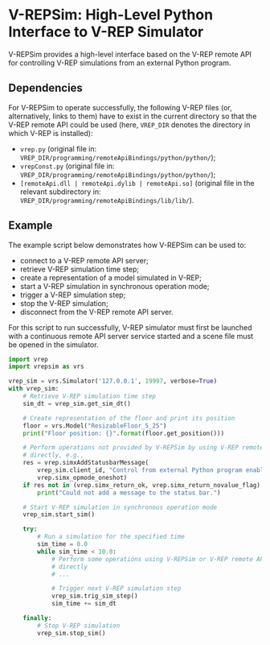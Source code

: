 # V-REPSim: High-Level Python Interface to V-REP Simulator

V-REPSim provides a high-level interface based on the V-REP remote API for
controlling V-REP simulations from an external Python program.

## Dependencies

For V-REPSim to operate successfully, the following V-REP files (or,
alternatively, links to them) have to exist in the current directory so that
the V-REP remote API could be used (here, `VREP_DIR` denotes the directory in
which V-REP is installed):

- `vrep.py` (original file in:
  `VREP_DIR/programming/remoteApiBindings/python/python/`);
- `vrepConst.py` (original file in:
  `VREP_DIR/programming/remoteApiBindings/python/python/`);
- `[remoteApi.dll | remoteApi.dylib | remoteApi.so]` (original file in the
  relevant subdirectory in: `VREP_DIR/programming/remoteApiBindings/lib/lib/`).

## Example

The example script below demonstrates how V-REPSim can be used to:

- connect to a V-REP remote API server;
- retrieve V-REP simulation time step;
- create a representation of a model simulated in V-REP;
- start a V-REP simulation in synchronous operation mode;
- trigger a V-REP simulation step;
- stop the V-REP simulation;
- disconnect from the V-REP remote API server.

For this script to run successfully, V-REP simulator must first be launched
with a continuous remote API server service started and a scene file must be
opened in the simulator.

```python
import vrep
import vrepsim as vrs

vrep_sim = vrs.Simulator('127.0.0.1', 19997, verbose=True)
with vrep_sim:
    # Retrieve V-REP simulation time step
    sim_dt = vrep_sim.get_sim_dt()

    # Create representation of the floor and print its position
    floor = vrs.Model("ResizableFloor_5_25")
    print("Floor position: {}".format(floor.get_position()))

    # Perform operations not provided by V-REPSim by using V-REP remote API
    # directly, e.g.,
    res = vrep.simxAddStatusbarMessage(
        vrep_sim.client_id, "Control from external Python program enabled.",
        vrep.simx_opmode_oneshot)
    if res not in (vrep.simx_return_ok, vrep.simx_return_novalue_flag):
        print("Could not add a message to the status bar.")

    # Start V-REP simulation in synchronous operation mode
    vrep_sim.start_sim()

    try:
        # Run a simulation for the specified time
        sim_time = 0.0
        while sim_time < 10.0:
            # Perform some operations using V-REPSim or V-REP remote API
            # directly
            # ...

            # Trigger next V-REP simulation step
            vrep_sim.trig_sim_step()
            sim_time += sim_dt

    finally:
        # Stop V-REP simulation
        vrep_sim.stop_sim()
```
